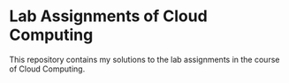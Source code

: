 # Lab Assignments of Cloud Computing
This repository contains my solutions to the lab assignments in the course of Cloud Computing.
